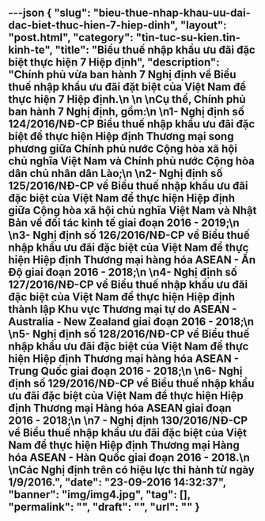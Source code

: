 ---json
{
    "slug": "bieu-thue-nhap-khau-uu-dai-dac-biet-thuc-hien-7-hiep-dinh",
    "layout": "post.html",
    "category": "tin-tuc-su-kien.tin-kinh-te",
    "title": "Biểu thuế nhập khẩu ưu đãi đặc biệt thực hiện 7 Hiệp định",
    "description": "Chính phủ vừa ban hành 7 Nghị định về Biểu thuế nhập khẩu ưu đãi đặt biệt của Việt Nam để thực hiện 7 Hiệp định.\n \n \nCụ thể, Chính phủ ban hành 7 Nghị định, gồm:\n \n1- Nghị định số 124/2016/NĐ-CP Biểu thuế nhập khẩu ưu đãi đặc biệt để thực hiện Hiệp định Thương mại song phương giữa Chính phủ nước Cộng hòa xã hội chủ nghĩa Việt Nam và Chính phủ nước Cộng hòa dân chủ nhân dân Lào;\n \n2- Nghị định số 125/2016/NĐ-CP về Biểu thuế nhập khẩu ưu đãi đặc biệt của Việt Nam để thực hiện Hiệp định giữa Cộng hòa xã hội chủ nghĩa Việt Nam và Nhật Bản về đối tác kinh tế giai đoạn 2016 - 2019;\n \n3- Nghị định số 126/2016/NĐ-CP về Biểu thuế nhập khẩu ưu đãi đặc biệt của Việt Nam để thực hiện Hiệp định Thương mại hàng hóa ASEAN - Ấn Độ giai đoạn 2016 - 2018;\n \n4- Nghị định số 127/2016/NĐ-CP về Biểu thuế nhập khẩu ưu đãi đặc biệt của Việt Nam để thực hiện Hiệp định thành lập Khu vực Thương mại tự do ASEAN - Australia - New Zealand giai đoạn 2016 - 2018;\n \n5- Nghị định số 128/2016/NĐ-CP về Biểu thuế nhập khẩu ưu đãi đặc biệt của Việt Nam để thực hiện Hiệp định Thương mại hàng hóa ASEAN - Trung Quốc giai đoạn 2016 - 2018;\n \n6- Nghị định số 129/2016/NĐ-CP về Biểu thuế nhập khẩu ưu đãi đặc biệt của Việt Nam để thực hiện Hiệp định Thương mại Hàng hóa ASEAN giai đoạn 2016 - 2018;\n \n7 - Nghị định 130/2016/NĐ-CP về Biểu thuế nhập khẩu ưu đãi đặc biệt của Việt Nam để thực hiện Hiệp định Thương mại Hàng hóa ASEAN - Hàn Quốc giai đoạn 2016 - 2018.\n \nCác Nghị định trên có hiệu lực thi hành từ ngày 1/9/2016.",
    "date": "23-09-2016 14:32:37",
    "banner": "img/img4.jpg",
    "tag": [],
    "permalink": "",
    "draft": "",
    "url": ""
}
---
